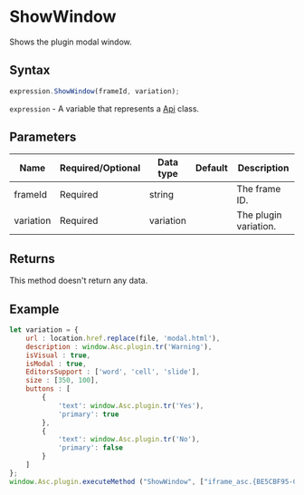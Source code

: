 # ShowWindow

Shows the plugin modal window.

## Syntax

```javascript
expression.ShowWindow(frameId, variation);
```

`expression` - A variable that represents a [Api](../Api.md) class.

## Parameters

| **Name** | **Required/Optional** | **Data type** | **Default** | **Description** |
| ------------- | ------------- | ------------- | ------------- | ------------- |
| frameId | Required | string |  | The frame ID. |
| variation | Required | variation |  | The plugin variation. |

## Returns

This method doesn't return any data.

## Example

```javascript editor-pptx
let variation = {
    url : location.href.replace(file, 'modal.html'),
    description : window.Asc.plugin.tr('Warning'),
    isVisual : true,
    isModal : true,
    EditorsSupport : ['word', 'cell', 'slide'],
    size : [350, 100],
    buttons : [
        {
            'text': window.Asc.plugin.tr('Yes'),
            'primary': true
        },
        {
            'text': window.Asc.plugin.tr('No'),
            'primary': false
        }
    ]
};
window.Asc.plugin.executeMethod ("ShowWindow", ["iframe_asc.{BE5CBF95-C0AD-4842-B157-AC40FEDD9841}", variation]);
```
